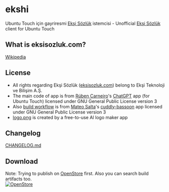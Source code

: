 # ekshi  
Ubuntu Touch için gayriresmi [Ekşi Sözlük](https://eksisozluk.com/)  istemcisi - Unofficial [Ekşi Sözlük](https://eksisozluk.com/) client for Ubuntu Touch

## What is eksisozluk.com?
[Wikipedia](https://en.wikipedia.org/wiki/Ek%C5%9Fi_S%C3%B6zl%C3%BCk)

## License
- All rights regarding Ekşi Sözlük ([eksisozluk.com](https://eksisozluk.com/)) belong to Ekşi Teknoloji ve Bilişim A.Ş.
- The main code of app is from [Rúben Carneiro](https://gitlab.com/rubencarneiro)'s [ChatGPT](https://gitlab.com/rubencarneiro/ChatGPT) app (for Ubuntu Touch) licensed under GNU General Public License version 3
- Also [build workflow](https://github.com/symbuzzer/ekshi/blob/master/.github/workflows/clickable.yml) is from [Mateo Salta](https://github.com/mateosalta)'s [cuddly-bassoon](https://github.com/mateosalta/cuddly-bassoon) app licensed under GNU General Public License version 3
- [logo.png](https://github.com/symbuzzer/ekshi/blob/master/assets/logo.png) is created by a free-to-use AI logo maker app

## Changelog
[CHANGELOG.md](https://github.com/symbuzzer/ekshi/blob/main/CHANGELOG.md)

## Download
Note: Trying to publish on [OpenStore](https://open-store.io) first. Also you can search build artifacts too.  
[![OpenStore](https://open-store.io/badges/en_US.png)](https://open-store.io/app/ekshi.symbuzzer)
